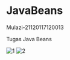 # JavaBeans
Mulazi-21120117120013

Tugas Java Beans 

![1](https://user-images.githubusercontent.com/36161774/82069521-9fcb1400-96fd-11ea-874f-ccbd620cd7d9.jpg) ![2](https://user-images.githubusercontent.com/36161774/82069662-da34b100-96fd-11ea-8faf-59ce6432b17e.jpg)

